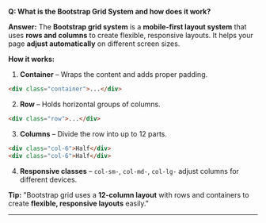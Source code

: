 **Q: What is the Bootstrap Grid System and how does it work?**

**Answer:**
The **Bootstrap grid system** is a **mobile-first layout system** that uses **rows and columns** to create flexible, responsive layouts. It helps your page **adjust automatically** on different screen sizes.

**How it works:**

1. **Container** – Wraps the content and adds proper padding.

```html
<div class="container">...</div>
```

2. **Row** – Holds horizontal groups of columns.

```html
<div class="row">...</div>
```

3. **Columns** – Divide the row into up to 12 parts.

```html
<div class="col-6">Half</div>
<div class="col-6">Half</div>
```

4. **Responsive classes** – `col-sm-`, `col-md-`, `col-lg-` adjust columns for different devices.

**Tip:**
"Bootstrap grid uses a **12-column layout** with rows and containers to create **flexible, responsive layouts** easily."

---
